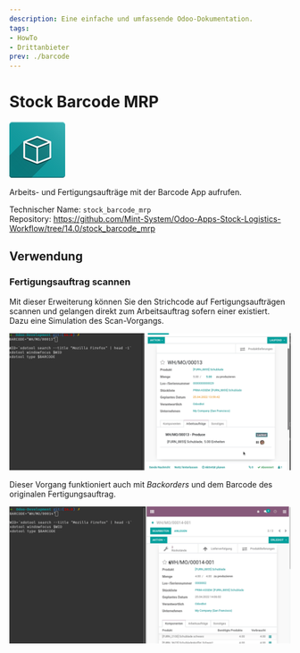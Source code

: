 ```yaml
---
description: Eine einfache und umfassende Odoo-Dokumentation.
tags:
- HowTo
- Drittanbieter
prev: ./barcode
---
```

# Stock Barcode MRP
![icon_oms_box](assets/icon_oms_box.png)

Arbeits- und Fertigungsaufträge mit der Barcode App aufrufen.

Technischer Name: `stock_barcode_mrp`\
Repository: <https://github.com/Mint-System/Odoo-Apps-Stock-Logistics-Workflow/tree/14.0/stock_barcode_mrp>

## Verwendung

### Fertigungsauftrag scannen

Mit dieser Erweiterung können Sie den Strichcode auf Fertigungsaufträgen scannen und gelangen direkt zum Arbeitsauftrag sofern einer existiert. Dazu eine Simulation des Scan-Vorgangs.

![Stock Barcode MRP Arbeitsauftrag](assets/Stock%20Barcode%20MRP%20Arbeitsauftrag.gif)

Dieser Vorgang funktioniert auch mit *Backorders* und dem Barcode des originalen Fertigungsauftrag.

![Stock Barcode MRP Backorder](assets/Stock%20Barcode%20MRP%20Backorder.gif)